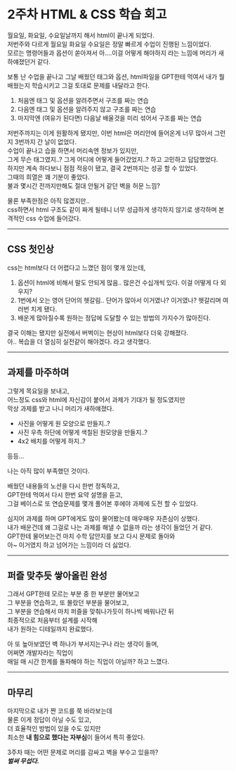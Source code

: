 <!-- 여기에 2주차 회고 내용을 작성해주세요 -->

# 2주차 HTML & CSS 학습 회고

월요일, 화요일, 수요일날까지 해서 html이 끝나게 되었다.  
저번주와 다르게 월요일 화요일 수요일은 정말 빠르게 수업이 진행된 느낌이었다.  
모르는 명령어들과 옵션이 쏟아져서 아....이걸 어떻게 해야하지 라는 느낌에 머리가 새하얘졌던거 같다.

보통 난 수업을 끝나고 그날 배웠던 태그와 옵션, html파일을 GPT한테 먹여서 내가 뭘 배웠는지 학습시키고 그걸 토대로 문제를 내달라고 한다.

1. 처음엔 태그 및 옵션을 알려주면서 구조를 짜는 연습
2. 다음엔 태그 및 옵션을 알려주지 않고 구조를 짜는 연습
3. 마지막엔 (여유가 된다면) 다음날 배울것을 미리 섞어서 구조를 짜는 연습

저번주까지는 이게 원활하게 됐지만, 이번 html은 머리안에 들어온게 너무 많아서 그런지 3번까지 간 날이 없었다.  
수업이 끝나고 습을 하면서 머리속엔 정보가 있지만,  
그게 무슨 태그였지..? 그게 어디에 어떻게 들어갔었지..? 하고 고민하고 답답했었다.  
하지만 계속 하다보니 점점 적응이 됐고, 결국 2번까지는 성공 할 수 있었다.  
그때의 희열은 꽤 기분이 좋았다.  
불과 몇시간 전까지만해도 절대 안될거 같던 벽을 허문 느낌?

물론 부족한점은 아직 많겠지만..  
css하면서 html 구조도 같이 짜게 될테니 너무 성급하게 생각하지 않기로 생각하며 본격적인 css 수업에 들어갔다.

---

## CSS 첫인상

css는 html보다 더 어렵다고 느꼈던 점이 몇개 있는데,

1. 옵션이 html에 비해서 말도 안되게 많음.. 많은건 수십개씩 있다. 이걸 어떻게 다 외우지?
2. 1번에서 오는 영어 단어의 헷갈림.. 단어가 많아서 이거였나? 이거였나? 헷갈리며 여러번 치게 됐다.
3. 배운게 많아질수록 원하는 정답에 도달할 수 있는 방법의 가지수가 많아진다.

결국 이해는 됐지만 실전에서 버벅이는 현상이 html보다 더욱 강해졌다.  
아.. 복습을 더 열심히 실전같이 해야겠다. 라고 생각했다.

---

## 과제를 마주하며

그렇게 목요일을 보내고,  
어느정도 css와 html에 자신감이 붙어서 과제가 기대가 될 정도였지만  
막상 과제를 받고 나니 머리가 새하얘졌다.

- 사진을 어떻게 원 모양으로 만들지..?
- 사진 우측 하단에 어떻게 색칠된 원모양을 만들지..?
- 4x2 배치를 어떻게 하지..?

등등…

나는 아직 많이 부족했던 것이다.

배웠던 내용들의 노션을 다시 한번 정독하고,  
GPT한테 먹여서 다시 한번 요약 설명을 듣고,  
그걸 베이스로 또 연습문제를 몇개 풀어본 후에야 과제에 도전 할 수 있었다.

심지어 과제를 하며 GPT에게도 많이 물어봤는데 매우매우 자존심이 상했다.  
내가 배운건데 왜 그걸로 나는 과제를 해낼 수 없을까 라는 생각이 들었던 거 같다.  
GPT한테 물어보는건 마치 수학 답안지를 보고 다시 문제로 돌아와  
아~ 이거였지 하고 넘어가는 느낌이라 더 싫었다.

---

## 퍼즐 맞추듯 쌓아올린 완성

그래서 GPT한테 모르는 부분 중 한 부분만 물어보고  
그 부분을 연습하고, 또 몰랐던 부분을 물어보고,  
그 부분을 연습해서 마치 퍼즐을 맞춰나가듯이 하나씩 배워나간 뒤  
최종적으로 처음부터 설계를 시작해  
내가 원하는 디테일까지 완료했다.

아 또 높아보였던 벽 하나가 부서지는구나 라는 생각이 들며,  
어쩌면 개발자라는 직업이  
매일 매 시간 한계를 돌파해야 하는 직업이 아닐까? 하고 느꼈다.

---

## 마무리

마지막으로 내가 짠 코드를 쭉 바라보는데  
물론 이게 정답이 아닐 수도 있고,  
더 효율적인 방법이 있을 수도 있지만  
최소한 **내 힘으로 했다는 자부심**이 들어서 특히 좋았다.

3주차 때는 어떤 문제로 머리를 감싸고 벽을 부수고 있을까?  
**_벌써 무섭다._**
